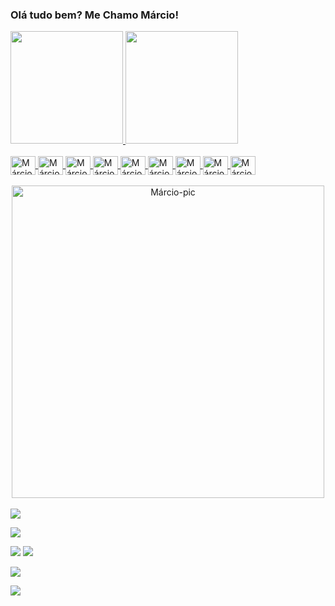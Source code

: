 ### Olá tudo bem? Me Chamo Márcio!

<link rel="stylesheet" href="https://cdn.jsdelivr.net/gh/devicons/devicon@v2.15.1/devicon.min.css">



<div align="Ringth">
  <a href="https://github.com/marcio-sgomes">
  <img height="180em" src="https://github-readme-stats.vercel.app/api?username=marcio-sgomes&show_icons=true&theme=tokyonight&include_all_commits=true&count_private=true"/>
  <img height="180em" src="https://github-readme-stats.vercel.app/api/top-langs/?username=marcio-sgomes&layout=compact&langs_count=7&theme=tokyonight"/>
</div>
  
<div style="display: inline_block"><br>
  <img align="center" alt="Márcio-Js" height="30" width="40" src="https://cdn.jsdelivr.net/gh/devicons/devicon/icons/javascript/javascript-original.svg">
  <img align="center" alt="Márcio-React" height="30" width="40" src="https://cdn.jsdelivr.net/gh/devicons/devicon/icons/react/react-original-wordmark.svg">
  <img align="center" alt="Márcio-HTML" height="30" width="40" src="https://cdn.jsdelivr.net/gh/devicons/devicon/icons/html5/html5-original-wordmark.svg">
  <img align="center" alt="Márcio-CSS" height="30" width="40" src="https://cdn.jsdelivr.net/gh/devicons/devicon/icons/css3/css3-original-wordmark.svg">
  <img align="center" alt="Márcio-Csharp" height="30" width="40" src="https://cdn.jsdelivr.net/gh/devicons/devicon/icons/csharp/csharp-original.svg">
  <img align="center" alt="Márcio-Java" height="30" width="40" src="https://cdn.jsdelivr.net/gh/devicons/devicon/icons/java/java-original-wordmark.svg">
  <img  align="center" alt="Márcio-Canvas" height="30" width="40" src="https://cdn.jsdelivr.net/gh/devicons/devicon/icons/canva/canva-original.svg">
  <img  align="center" alt="Márcio-.NetCore" height="30" width="40" src="https://cdn.jsdelivr.net/gh/devicons/devicon/icons/dotnetcore/dotnetcore-original.svg">
   <img  align="center" alt="Márcio-.Boostrap" height="30" width="40" src="https://cdn.jsdelivr.net/gh/devicons/devicon/icons/linkedin/linkedin-original-wordmark.svg">
</div>
  
<div align="center"><br>
  <img align="center" alt="Márcio-pic" height="500"  width="500" style="aling="center";" src="https://i.pinimg.com/originals/e0/1f/cb/e01fcb86cc0e7e5632c6323c1cc0023d.gif">
</div>

<div style="display: inline"><br>
  <a href="https://www.youtube.com/channel/UC0kO_LePkjnXr2pxdH6wM7w" target="_blank"><img src="https://img.shields.io/badge/YouTube-FF0000? style=for-the-badge&logo=youtube&logoColor=white" target="_blank"></a>
  
  <a href="https://www.instagram.com/marciogomes_1/" target="_blank"><img src="https://img.shields.io/badge/Instagram-E4405F?style=for-the-badge&logo=instagram&logoColor=white"></a>

<a href="Márcio Gomes#2636" target="_blank"><img src="https://img.shields.io/badge/Discord-7289DA?style=for-the-badge&logo=discord&logoColor=white"></a>
  <a href = "mailto:contatorafaballerini@gmail.com"><img src="https://img.shields.io/badge/-Gmail-%23333?style=for-the-badge&logo=gmail&logoColor=white" destino ="_blank"></a>
  
  <a href="https://www.linkedin.com/in/marciosgomes2781990/" target="_blank"><img src="https://img.shields.io/badge/LinkedIn-0077B5?style=for-the-badge&logo=linkedin&logoColor=white"></a>
  
  <a href="https://github.com/marcio-sgomes" target="_blank"><img src="https://img.shields.io/badge/GitHub-100000?style=for-the-badge&logo=github&logoColor=white"></a>
 
</div>
<!--
**marcio-sgomes/marcio-sgomes** is a ✨ _special_ ✨ repository because its `README.md` (this file) appears on your GitHub profile.

Here are some ideas to get you started:

- 🌱 I’m currently learning ...
- 👯 I’m looking to collaborate on ...
- 🤔 I’m looking for help with ...
- 💬 Ask me about ...
- 📫 How to reach me: ...
- 😄 Pronouns: ...
- ⚡ Fun fact: ...
-->
